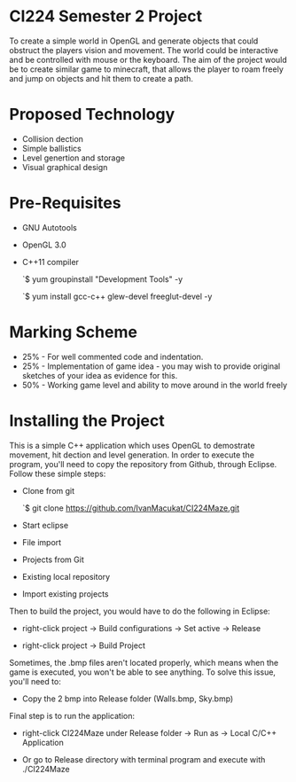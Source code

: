 # CI224 Semester 2 Project 

To create a simple world in OpenGL and generate objects that could obstruct the players vision and movement. The world could be interactive and be controlled with mouse or the keyboard. The aim of the project would be to create similar game to minecraft, that allows the player to roam freely and jump on objects and hit them to create a path.

# Proposed Technology 

- Collision dection
- Simple ballistics 
- Level genertion and storage
- Visual graphical design

# Pre-Requisites

- GNU Autotools

- OpenGL 3.0

- C++11 compiler

  `$ yum groupinstall "Development Tools" -y

  `$ yum install gcc-c++ glew-devel freeglut-devel -y

# Marking Scheme 

- 25% - For well commented code and indentation. 
- 25% - Implementation of game idea - you may wish
to provide original sketches of your idea as evidence
for this.
- 50% - Working game level and ability to move around in the world freely

# Installing the Project

This is a simple C++ application which uses OpenGL to demostrate movement, hit dection and level generation. In order to execute the program, you'll need to copy the repository from Github, through Eclipse. Follow these simple steps:

- Clone from git 

  `$ git clone https://github.com/IvanMacukat/CI224Maze.git

- Start eclipse
- File import
- Projects from Git
- Existing local repository
- Import existing projects

Then to build the project, you would have to do the following in Eclipse:

- right-click project -> Build configurations -> Set active -> Release

- right-click project -> Build Project

Sometimes, the .bmp files aren't located properly, which means when the game is executed, you won't be able to see anything. To solve this issue, you'll need to: 

- Copy the 2 bmp into Release folder (Walls.bmp, Sky.bmp)

Final step is to run the application: 

- right-click CI224Maze under Release folder -> Run as -> Local C/C++ Application

- Or go to Release directory with terminal program and execute with ./CI224Maze